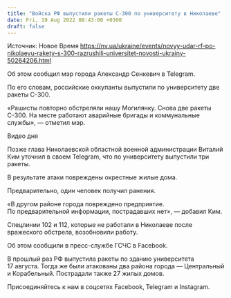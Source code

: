 ```yaml
---
title: "Войска РФ выпустили ракеты С-300 по университету в Николаеве"
date: Fri, 19 Aug 2022 08:43:00 +0300
draft: false
---
```

Источник: Новое Время https://nv.ua/ukraine/events/novyy-udar-rf-po-nikolaevu-rakety-s-300-razrushili-universitet-novosti-ukrainy-50264206.html


 Об этом сообщил мэр города Александр Сенкевич в Telegram.

По его словам, российские оккупанты выпустили по университету две ракеты С-300.

«Рашисты повторно обстреляли нашу Могилянку. Снова две ракеты С-300. На месте работают аварийные бригады и коммунальные службы», — отметил мэр.

 Видео дня   

 Позже глава Николаевской областной военной администрации Виталий Ким уточнил в своем Telegram, что по университету выпустили три ракеты.

В результате атаки повреждены окрестные жилые дома.

Предварительно, один человек получил ранения.

«В другом районе города повреждено предприятие. По предварительной информации, пострадавших нет», — добавил Ким.

Спецлинии 102 и 112, которые не работали в Николаеве после вражеского обстрела, возобновили работу.

Об этом сообщили в пресс-службе ГСЧС в Facebook.

В прошлый раз РФ выпустила ракеты по зданию университета 17 августа. Тогда же были атакованы два района города — Центральный и Корабельный. Пострадали также 27 жилых домов.

Присоединяйтесь к нам в соцсетях Facebook, Telegram и Instagram.
